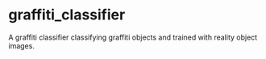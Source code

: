 # graffiti_classifier
A graffiti classifier classifying graffiti objects and trained with reality object images.

